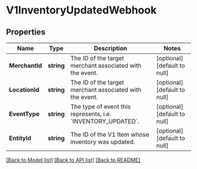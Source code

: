 # V1InventoryUpdatedWebhook

## Properties

 Name           | Type       | Description                                                            | Notes                        
----------------|------------|------------------------------------------------------------------------|------------------------------
 **MerchantId** | **string** | The ID of the target merchant associated with the event.               | [optional] [default to null] 
 **LocationId** | **string** | The ID of the target merchant associated with the event.               | [optional] [default to null] 
 **EventType**  | **string** | The type of event this represents, i.e. &#x60;INVENTORY_UPDATED&#x60;. | [optional] [default to null] 
 **EntityId**   | **string** | The ID of the V1 Item whose inventory was updated.                     | [optional] [default to null] 

[[Back to Model list]](../README.md#documentation-for-models) [[Back to API list]](../README.md#documentation-for-api-endpoints) [[Back to README]](../README.md)

